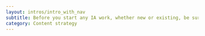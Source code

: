 ```yaml
---
layout: intros/intro_with_nav
subtitle: Before you start any IA work, whether new or existing, be sure to review the analytics of any current content you have. It’s also helpful to research related websites, engage with users and talk with other people who have an interest in your content.
category: Content strategy
---
```

